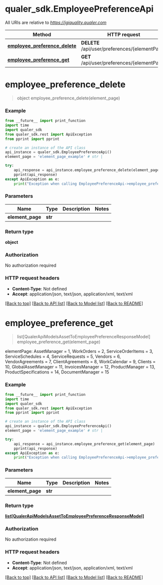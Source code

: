 # qualer_sdk.EmployeePreferenceApi

All URIs are relative to *https://jgiquality.qualer.com*

Method | HTTP request | Description
------------- | ------------- | -------------
[**employee_preference_delete**](EmployeePreferenceApi.md#employee_preference_delete) | **DELETE** /api/user/preferences/{elementPage} | 
[**employee_preference_get**](EmployeePreferenceApi.md#employee_preference_get) | **GET** /api/user/preferences/{elementPage} | 


# **employee_preference_delete**
> object employee_preference_delete(element_page)



### Example
```python
from __future__ import print_function
import time
import qualer_sdk
from qualer_sdk.rest import ApiException
from pprint import pprint

# create an instance of the API class
api_instance = qualer_sdk.EmployeePreferenceApi()
element_page = 'element_page_example' # str | 

try:
    api_response = api_instance.employee_preference_delete(element_page)
    pprint(api_response)
except ApiException as e:
    print("Exception when calling EmployeePreferenceApi->employee_preference_delete: %s\n" % e)
```

### Parameters

Name | Type | Description  | Notes
------------- | ------------- | ------------- | -------------
 **element_page** | **str**|  | 

### Return type

**object**

### Authorization

No authorization required

### HTTP request headers

 - **Content-Type**: Not defined
 - **Accept**: application/json, text/json, application/xml, text/xml

[[Back to top]](#) [[Back to API list]](../README.md#documentation-for-api-endpoints) [[Back to Model list]](../README.md#documentation-for-models) [[Back to README]](../README.md)

# **employee_preference_get**
> list[QualerApiModelsAssetToEmployeePreferenceResponseModel] employee_preference_get(element_page)



elementPage:  AssetManager = 1,  WorkOrders = 2,  ServiceOrderItems = 3,  ServiceSchedules = 4,  ServiceRequests = 5,  Vendors = 6,  VendorAgreements = 7,  ClientAgreements = 8,  WorkCalendar = 9,  Clients = 10,  GlobalAssetManager = 11,  InvoicesManager = 12,  ProductManager = 13,  ProductSpecifications = 14,  DocumentManager = 15

### Example
```python
from __future__ import print_function
import time
import qualer_sdk
from qualer_sdk.rest import ApiException
from pprint import pprint

# create an instance of the API class
api_instance = qualer_sdk.EmployeePreferenceApi()
element_page = 'element_page_example' # str | 

try:
    api_response = api_instance.employee_preference_get(element_page)
    pprint(api_response)
except ApiException as e:
    print("Exception when calling EmployeePreferenceApi->employee_preference_get: %s\n" % e)
```

### Parameters

Name | Type | Description  | Notes
------------- | ------------- | ------------- | -------------
 **element_page** | **str**|  | 

### Return type

[**list[QualerApiModelsAssetToEmployeePreferenceResponseModel]**](QualerApiModelsAssetToEmployeePreferenceResponseModel.md)

### Authorization

No authorization required

### HTTP request headers

 - **Content-Type**: Not defined
 - **Accept**: application/json, text/json, application/xml, text/xml

[[Back to top]](#) [[Back to API list]](../README.md#documentation-for-api-endpoints) [[Back to Model list]](../README.md#documentation-for-models) [[Back to README]](../README.md)

